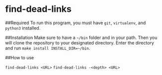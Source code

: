 # find-dead-links

##Required
To run this program, you must have `git`, `virtualenv`, and `python3` installed.

##Installation
Make sure to have a `~/bin` folder and in your path. Then you will clone the repository to your designated directory. Enter the directory and run `make install INSTALL_DIR=~/bin`.

##How to use

`find-dead-links <URL>`
`find-dead-links -<depth> <URL>`




